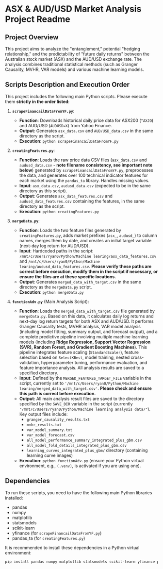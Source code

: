 # ASX & AUD/USD Market Analysis Project Readme

## Project Overview
This project aims to analyze the "entanglement," potential "hedging relationship," and the predictability of "future daily returns" between the Australian stock market (ASX) and the AUD/USD exchange rate. The analysis combines traditional statistical methods (such as Granger Causality, MVHR, VAR models) and various machine learning models.

## Scripts Description and Execution Order
This project includes the following main Python scripts. Please execute them **strictly in the order listed**:

1.  **`scrapeFinancailDataFromYF.py`**:
    * **Function**: Downloads historical daily price data for ASX200 (`^AXJO`) and AUD/USD (`AUDUSD=X`) from Yahoo Finance.
    * **Output**: Generates `asx_data.csv` and `AUD/USD_data.csv` in the same directory as the script.
    * **Execution**: `python scrapeFinancailDataFromYF.py`

2.  **`creatingFeatures.py`**:
    * **Function**: Loads the raw price data CSV files (`asx_data.csv` and `audusd_data.csv` - **note filename consistency, see important note below**) generated by `scrapeFinancailDataFromYF.py`, preprocesses the data, and generates over 100 technical indicator features for each market using the `pandas_ta` library. Handles missing values.
    * **Input**: `asx_data.csv`, `audusd_data.csv` (expected to be in the same directory as this script).
    * **Output**: Generates `asx_data_features.csv` and `audusd_data_features.csv` containing the features, in the same directory as the script.
    * **Execution**: `python creatingFeatures.py`

3.  **`mergeData.py`**:
    * **Function**: Loads the two feature files generated by `creatingFeatures.py`, adds market prefixes (`asx_`, `audusd_`) to column names, merges them by date, and creates an initial target variable (next-day log return for AUD/USD).
    * **Input**: Hardcoded paths in the script: `/mnt/c/Users/ryan0/Python/Machine learing/asx_data_features.csv` and `/mnt/c/Users/ryan0/Python/Machine learing/audusd_data_features.csv`. **Please verify these paths are correct before execution, modify them in the script if necessary, or ensure the files are at these specific locations.**
    * **Output**: Generates `merged_data_with_target.csv` in the same directory as the `mergeData.py` script.
    * **Execution**: `python mergeData.py`

4.  **`functionAdv.py`** (Main Analysis Script):
    * **Function**: Loads the `merged_data_with_target.csv` file generated by `mergeData.py`. Based on this data, it calculates daily log returns and next-day log return targets for both ASX and AUD/USD. It performs Granger Causality tests, MVHR analysis, VAR model analysis (including model fitting, summary output, and forecast output), and a complete predictive pipeline involving multiple machine learning models (including **Ridge Regression, Support Vector Regression (SVR), Random Forest, and Gradient Boosting Machines**). This pipeline integrates feature scaling (`StandardScaler`), feature selection based on `SelectKBest`, model training, nested cross-validation, hyperparameter tuning, performance evaluation, and feature importance analysis. All analysis results are saved to a specified directory.
    * **Input**: Defined by the `MERGED_FEATURES_TARGET_FILE` variable in the script, currently set to `'/mnt/c/Users/ryan0/Python/Machine learing/merged_data_with_target.csv'`. **Please check and ensure this path is correct before execution.**
    * **Output**: All main analysis result files are saved to the directory specified by the `SAVE_DIR` variable in the script (currently `"/mnt/c/Users/ryan0/Python/Machine learning analysis data/"`). Key output files include:
        * `granger_causality_results.txt`
        * `mvhr_results.txt`
        * `var_model_summary.txt`
        * `var_model_forecast.csv`
        * `all_model_performance_summary_integrated_plus_gbm.csv`
        * `all_model_fold_details_integrated_plus_gbm.csv`
        * `learning_curves_integrated_plus_gbm/` directory (containing learning curve images)
    * **Execution**: `python functionAdv.py` (ensure your Python virtual environment, e.g., `(.venv)`, is activated if you are using one).

## Dependencies
To run these scripts, you need to have the following main Python libraries installed:
* pandas
* numpy
* matplotlib
* statsmodels
* scikit-learn
* yfinance (for `scrapeFinancailDataFromYF.py`)
* pandas_ta (for `creatingFeatures.py`)

It is recommended to install these dependencies in a Python virtual environment:
```bash
pip install pandas numpy matplotlib statsmodels scikit-learn yfinance pandas_ta
